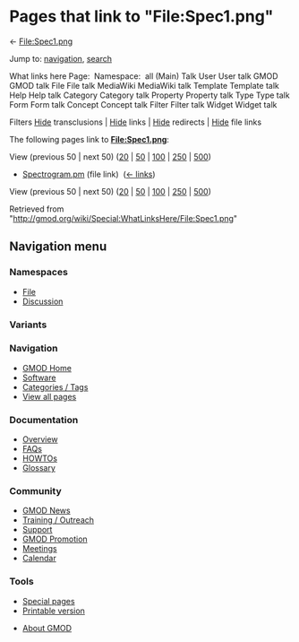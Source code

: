 <div id="mw-page-base" class="noprint">

</div>

<div id="mw-head-base" class="noprint">

</div>

<div id="content" class="mw-body" role="main">

<span id="top"></span>

<div id="mw-js-message" style="display:none;">

</div>



# <span dir="auto">Pages that link to "File:Spec1.png"</span>

<div id="bodyContent">

<div id="contentSub">

← [File:Spec1.png](/wiki/File:Spec1.png "File:Spec1.png")

</div>

<div id="jump-to-nav" class="mw-jump">

Jump to: [navigation](#mw-navigation), [search](#p-search)

</div>

<div id="mw-content-text">

What links here Page:  Namespace:  all (Main) Talk User User talk GMOD
GMOD talk File File talk MediaWiki MediaWiki talk Template Template talk
Help Help talk Category Category talk Property Property talk Type Type
talk Form Form talk Concept Concept talk Filter Filter talk Widget
Widget talk

Filters
[Hide](/mediawiki/index.php?title=Special:WhatLinksHere/File:Spec1.png&hidetrans=1 "Special:WhatLinksHere/File:Spec1.png")
transclusions \|
[Hide](/mediawiki/index.php?title=Special:WhatLinksHere/File:Spec1.png&hidelinks=1 "Special:WhatLinksHere/File:Spec1.png")
links \|
[Hide](/mediawiki/index.php?title=Special:WhatLinksHere/File:Spec1.png&hideredirs=1 "Special:WhatLinksHere/File:Spec1.png")
redirects \|
[Hide](/mediawiki/index.php?title=Special:WhatLinksHere/File:Spec1.png&hideimages=1 "Special:WhatLinksHere/File:Spec1.png")
file links

The following pages link to
**[File:Spec1.png](/wiki/File:Spec1.png "File:Spec1.png")**:

View (previous 50 \| next 50)
([20](/mediawiki/index.php?title=Special:WhatLinksHere/File:Spec1.png&limit=20 "Special:WhatLinksHere/File:Spec1.png")
\|
[50](/mediawiki/index.php?title=Special:WhatLinksHere/File:Spec1.png&limit=50 "Special:WhatLinksHere/File:Spec1.png")
\|
[100](/mediawiki/index.php?title=Special:WhatLinksHere/File:Spec1.png&limit=100 "Special:WhatLinksHere/File:Spec1.png")
\|
[250](/mediawiki/index.php?title=Special:WhatLinksHere/File:Spec1.png&limit=250 "Special:WhatLinksHere/File:Spec1.png")
\|
[500](/mediawiki/index.php?title=Special:WhatLinksHere/File:Spec1.png&limit=500 "Special:WhatLinksHere/File:Spec1.png"))

- [Spectrogram.pm](/wiki/Spectrogram.pm "Spectrogram.pm") (file link) ‎
  <span class="mw-whatlinkshere-tools">([←
  links](/mediawiki/index.php?title=Special:WhatLinksHere&target=Spectrogram.pm "Special:WhatLinksHere"))</span>

View (previous 50 \| next 50)
([20](/mediawiki/index.php?title=Special:WhatLinksHere/File:Spec1.png&limit=20 "Special:WhatLinksHere/File:Spec1.png")
\|
[50](/mediawiki/index.php?title=Special:WhatLinksHere/File:Spec1.png&limit=50 "Special:WhatLinksHere/File:Spec1.png")
\|
[100](/mediawiki/index.php?title=Special:WhatLinksHere/File:Spec1.png&limit=100 "Special:WhatLinksHere/File:Spec1.png")
\|
[250](/mediawiki/index.php?title=Special:WhatLinksHere/File:Spec1.png&limit=250 "Special:WhatLinksHere/File:Spec1.png")
\|
[500](/mediawiki/index.php?title=Special:WhatLinksHere/File:Spec1.png&limit=500 "Special:WhatLinksHere/File:Spec1.png"))

</div>

<div class="printfooter">

Retrieved from
"<http://gmod.org/wiki/Special:WhatLinksHere/File:Spec1.png>"

</div>

<div id="catlinks" class="catlinks catlinks-allhidden">

</div>

<div class="visualClear">

</div>

</div>

</div>

<div id="mw-navigation">

## Navigation menu

<div id="mw-head">



<div id="left-navigation">

<div id="p-namespaces" class="vectorTabs" role="navigation"
aria-labelledby="p-namespaces-label">

### Namespaces

- <span id="ca-nstab-image"><a href="/wiki/File:Spec1.png" accesskey="c"
  title="View the file page [c]">File</a></span>
- <span id="ca-talk"><a
  href="/mediawiki/index.php?title=File_talk:Spec1.png&amp;action=edit&amp;redlink=1"
  accesskey="t"
  title="Discussion about the content page [t]">Discussion</a></span>

</div>

<div id="p-variants" class="vectorMenu emptyPortlet" role="navigation"
aria-labelledby="p-variants-label">

### 

### Variants[](#)

<div class="menu">

</div>

</div>

</div>





</div>

</div>

</div>

<div id="mw-panel">

<div id="p-logo" role="banner">

<a href="/wiki/Main_Page"
style="background-image: url(http://gmod.org/images/GMOD-cogs.png);"
title="Visit the main page"></a>

</div>

<div id="p-Navigation" class="portal" role="navigation"
aria-labelledby="p-Navigation-label">

### Navigation

<div class="body">

- <span id="n-GMOD-Home">[GMOD Home](/wiki/Main_Page)</span>
- <span id="n-Software">[Software](/wiki/GMOD_Components)</span>
- <span id="n-Categories-.2F-Tags">[Categories /
  Tags](/wiki/Categories)</span>
- <span id="n-View-all-pages">[View all
  pages](/wiki/Special:AllPages)</span>

</div>

</div>

<div id="p-Documentation" class="portal" role="navigation"
aria-labelledby="p-Documentation-label">

### Documentation

<div class="body">

- <span id="n-Overview">[Overview](/wiki/Overview)</span>
- <span id="n-FAQs">[FAQs](/wiki/Category:FAQ)</span>
- <span id="n-HOWTOs">[HOWTOs](/wiki/Category:HOWTO)</span>
- <span id="n-Glossary">[Glossary](/wiki/Glossary)</span>

</div>

</div>

<div id="p-Community" class="portal" role="navigation"
aria-labelledby="p-Community-label">

### Community

<div class="body">

- <span id="n-GMOD-News">[GMOD News](/wiki/GMOD_News)</span>
- <span id="n-Training-.2F-Outreach">[Training /
  Outreach](/wiki/Training_and_Outreach)</span>
- <span id="n-Support">[Support](/wiki/Support)</span>
- <span id="n-GMOD-Promotion">[GMOD
  Promotion](/wiki/GMOD_Promotion)</span>
- <span id="n-Meetings">[Meetings](/wiki/Meetings)</span>
- <span id="n-Calendar">[Calendar](/wiki/Calendar)</span>

</div>

</div>

<div id="p-tb" class="portal" role="navigation"
aria-labelledby="p-tb-label">

### Tools

<div class="body">

- <span id="t-specialpages"><a href="/wiki/Special:SpecialPages" accesskey="q"
  title="A list of all special pages [q]">Special pages</a></span>
- <span id="t-print"><a
  href="/mediawiki/index.php?title=Special:WhatLinksHere/File:Spec1.png&amp;printable=yes"
  rel="alternate" accesskey="p"
  title="Printable version of this page [p]">Printable version</a></span>

</div>

</div>

</div>

</div>

<div id="footer" role="contentinfo">

- <span id="footer-places-about">[About
  GMOD](/wiki/GMOD:About "GMOD:About")</span>

<!-- -->






</div>
